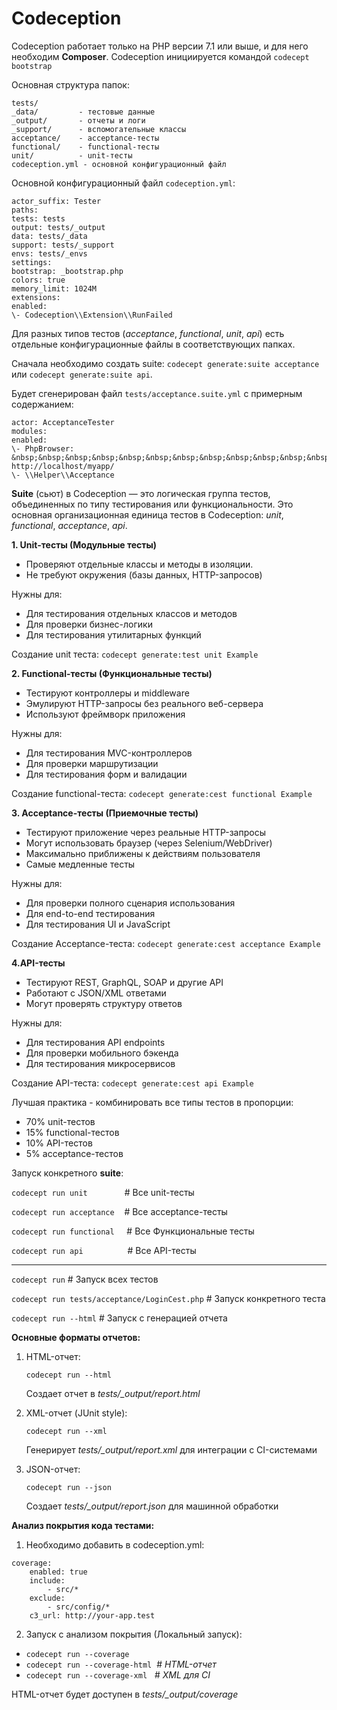 # Codeception


Codeception работает только на PHP версии 7.1 или выше, и для него необходим **Composer**. Codeception инициируется командой `codecept bootstrap`

Основная структура папок:

```
tests/
_data/         - тестовые данные
_output/       - отчеты и логи
_support/      - вспомогательные классы
acceptance/    - acceptance-тесты
functional/    - functional-тесты
unit/          - unit-тесты
codeception.yml - основной конфигурационный файл
```



Основной конфигурационный файл `codeception.yml`:

```
actor_suffix: Tester
paths:
tests: tests
output: tests/_output
data: tests/_data
support: tests/_support
envs: tests/_envs
settings:
bootstrap: _bootstrap.php
colors: true
memory_limit: 1024M
extensions:
enabled:
\- Codeception\\Extension\\RunFailed
```

Для разных типов тестов (*acceptance*, *functional*, *unit*, *api*) есть отдельные конфигурационные файлы в соответствующих папках.

Сначала необходимо создать suite: `codecept generate:suite acceptance` или `codecept generate:suite api`.

Будет сгенерирован файл `tests/acceptance.suite.yml` с примерным содержанием:

```
actor: AcceptanceTester
modules:
enabled:
\- PhpBrowser:
&nbsp;&nbsp;&nbsp;&nbsp;&nbsp;&nbsp;&nbsp;&nbsp;&nbsp;&nbsp;&nbsp;&nbsp;url: http://localhost/myapp/
\- \\Helper\\Acceptance
```

**Suite** (сьют) в Codeception — это логическая группа тестов, объединенных по типу тестирования или функциональности. Это основная организационная единица тестов в Codeception: *unit*, *functional*, *acceptance*, *api*.

**1. Unit-тесты (Модульные тесты)**

* Проверяют отдельные классы и методы в изоляции.
* Не требуют окружения (базы данных, HTTP-запросов)

Нужны для:

* Для тестирования отдельных классов и методов
* Для проверки бизнес-логики
* Для тестирования утилитарных функций

Создание unit теста: `codecept generate:test unit Example`

**2. Functional-тесты (Функциональные тесты)**

* Тестируют контроллеры и middleware
* Эмулируют HTTP-запросы без реального веб-сервера
* Используют фреймворк приложения

Нужны для:

* Для тестирования MVC-контроллеров
* Для проверки маршрутизации
* Для тестирования форм и валидации

Создание functional-теста: `codecept generate:cest functional Example`

**3. Acceptance-тесты (Приемочные тесты)**

* Тестируют приложение через реальные HTTP-запросы
* Могут использовать браузер (через Selenium/WebDriver)
* Максимально приближены к действиям пользователя
* Самые медленные тесты

Нужны для:

* Для проверки полного сценария использования
* Для end-to-end тестирования
* Для тестирования UI и JavaScript

Создание Acceptance-теста: `codecept generate:cest acceptance Example`

**4.API-тесты**

* Тестируют REST, GraphQL, SOAP и другие API
* Работают с JSON/XML ответами
* Могут проверять структуру ответов

Нужны для:

* Для тестирования API endpoints
* Для проверки мобильного бэкенда
* Для тестирования микросервисов

Создание API-теста: `codecept generate:cest api Example`

Лучшая практика - комбинировать все типы тестов в пропорции:

* 70% unit-тестов
* 15% functional-тестов
* 10% API-тестов
* 5% acceptance-тестов

Запуск конкретного **suite**:

`codecept run unit`&nbsp;&nbsp;&nbsp;&nbsp;&nbsp;&nbsp;&nbsp;&nbsp;&nbsp;&nbsp;&nbsp;&nbsp;&nbsp;&nbsp;&nbsp;\# Все unit-тесты

`codecept run acceptance`&nbsp;&nbsp;&nbsp;&nbsp;\# Все acceptance-тесты

`codecept run functional`&nbsp;&nbsp;&nbsp;&nbsp;&nbsp;\# Все Функциональные тесты

`codecept run api`&nbsp;&nbsp;&nbsp;&nbsp;&nbsp;&nbsp;&nbsp;&nbsp;&nbsp;&nbsp;&nbsp;&nbsp;&nbsp;&nbsp;&nbsp;&nbsp;&nbsp;&nbsp;\# Все API-тесты

---

`codecept run` \# Запуск всех тестов

`codecept run tests/acceptance/LoginCest.php` \# Запуск конкретного теста

`codecept run --html`   \# Запуск с генерацией отчета

**Основные форматы отчетов:**

1. HTML-отчет:

   `codecept run --html`

   Создает отчет в *tests/_output/report.html*

2. XML-отчет (JUnit style):

   `codecept run --xml`

   Генерирует *tests/_output/report.xml* для интеграции с CI-системами

3. JSON-отчет:

   `codecept run --json`

   Создает *tests/_output/report.json* для машинной обработки

**Анализ покрытия кода тестами:**

1. Необходимо добавить в codeception.yml:

```
coverage:
    enabled: true
    include:
        - src/*
    exclude:
        - src/config/*
    c3_url: http://your-app.test
```

2. Запуск с анализом покрытия (Локальный запуск):

* `codecept run --coverage`
* `codecept run --coverage-html`  \# *HTML-отчет*
* `codecept run --coverage-xml`   \# *XML для CI*


HTML-отчет будет доступен в *tests/_output/coverage*
